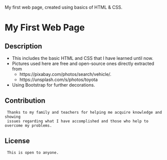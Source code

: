 My first web page, created using basics of HTML & CSS.
# My First Web Page
## Description
<ul>
  <li>
    This includes the basic HTML and CSS that I have learned until now.
  </li>
  <li>
    Pictures used here are free and open-source ones directly extracted from
	  <ul>
	    <li>
		https://pixabay.com/photos/search/vehicle/.
	    </li>
	    <li>
		https://unsplash.com/s/photos/toyota
	    </li>
	  </ul>
  </li>
  <li>
     Using Bootstrap for further decorations.
  </li>
</ul>

## Contribution
	 Thanks to my family and teachers for helping me acquire knowledge and showing 
  	 issues regarding what I have accomplished and those who help to overcome my problems. 

## License
	 This is open to anyone.
  	  
